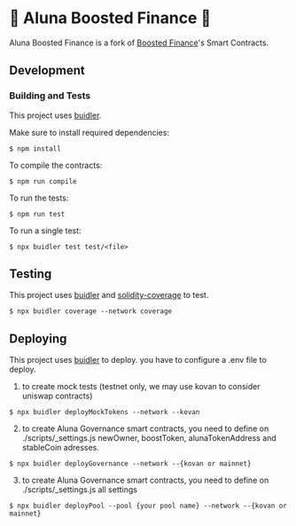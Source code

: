 # 🚀 Aluna Boosted Finance 🚀

Aluna Boosted Finance is a fork of [Boosted Finance](https://github.com/Boosted-Finance/smart-contracts)'s
Smart Contracts.

## Development

### Building and Tests
This project uses [buidler](https://buidler.dev/).

Make sure to install required dependencies:
```
$ npm install
```

To compile the contracts:
```
$ npm run compile
```

To run the tests:
```
$ npm run test
```

To run a single test:
```
$ npx buidler test test/<file>
```

## Testing

This project uses [buidler](https://buidler.dev/) and [solidity-coverage](https://blog.colony.io/code-coverage-for-solidity-eecfa88668c2/) to test.

```
$ npx buidler coverage --network coverage
```


## Deploying

This project uses [buidler](https://buidler.dev/) to deploy. you have to configure a .env file to deploy. 

1. to create mock tests (testnet only, we may use kovan to consider uniswap contracts)

```
$ npx buidler deployMockTokens --network --kovan
```

2. to create Aluna Governance smart contracts, you need to define on ./scripts/_settings.js newOwner, boostToken, alunaTokenAddress and stableCoin adresses.

```
$ npx buidler deployGovernance --network --{kovan or mainnet}
```

3. to create Aluna Governance smart contracts, you need to define on ./scripts/_settings.js all settings

```
$ npx buidler deployPool --pool {your pool name} --network --{kovan or mainnet}
```
